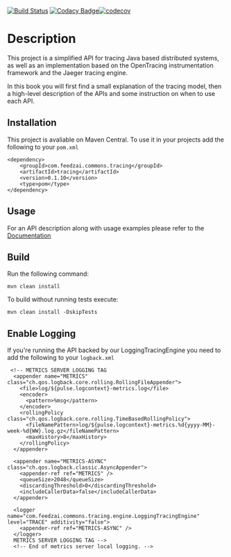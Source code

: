 [![Build Status](https://travis-ci.com/GoncaloGarcia/DistTracing.svg?token=UL4UejHxEkoG4ZY6Wp8v&branch=master)](https://travis-ci.com/GoncaloGarcia/DistTracing) [![Codacy Badge](https://api.codacy.com/project/badge/Grade/64c32ebc68a7406c92ec68292cc5e1ac)](https://www.codacy.com?utm_source=github.com&amp;utm_medium=referral&amp;utm_content=GoncaloGarcia/DistTracing&amp;utm_campaign=Badge_Grade)[![codecov](https://codecov.io/gh/GoncaloGarcia/DistTracing/branch/master/graph/badge.svg?token=zeWoZDlzAU)](https://codecov.io/gh/GoncaloGarcia/DistTracing)



# Description

This project is a simplified API for tracing Java based distributed systems, as well as an implementation based on the OpenTracing instrumentation framework and the Jaeger tracing engine.

In this book you will first find a small explanation of the tracing model, then a high-level description of the APIs and some instruction on when to use each API.

## Installation

This project is avaliable on Maven Central. To use it in your projects add the following to your `pom.xml`

```
<dependency>
    <groupId>com.feedzai.commons.tracing</groupId>
    <artifactId>tracing</artifactId>
    <version>0.1.10</version>
    <type>pom</type>
</dependency>
```

## Usage

For an API description along with usage examples please refer to the [Documentation](site/src/gitbook/DESCRIPTION.md)

## Build

Run the following command:

```
mvn clean install
```

To build without running tests execute:

```
mvn clean install -DskipTests
```

## Enable Logging

If you're running the API backed by our LoggingTracingEngine you need to add the following to your `logback.xml`

```
 <!-- METRICS SERVER LOGGING TAG
  <appender name="METRICS" class="ch.qos.logback.core.rolling.RollingFileAppender">
    <file>log/${pulse.logcontext}-metrics.log</file>
    <encoder>
      <pattern>%msg</pattern>
    </encoder>
    <rollingPolicy class="ch.qos.logback.core.rolling.TimeBasedRollingPolicy">
      <fileNamePattern>log/${pulse.logcontext}-metrics.%d{yyyy-MM}-week-%d{WW}.log.gz</fileNamePattern>
      <maxHistory>8</maxHistory>
    </rollingPolicy>
  </appender>

  <appender name="METRICS-ASYNC" class="ch.qos.logback.classic.AsyncAppender">
    <appender-ref ref="METRICS" />
    <queueSize>2048</queueSize>
    <discardingThreshold>0</discardingThreshold>
    <includeCallerData>false</includeCallerData>
  </appender>

  <logger name="com.feedzai.commons.tracing.engine.LoggingTracingEngine" level="TRACE" additivity="false">
    <appender-ref ref="METRICS-ASYNC" />
  </logger>
  METRICS SERVER LOGGING TAG -->
  <!-- End of metrics server local logging. -->
  ```


